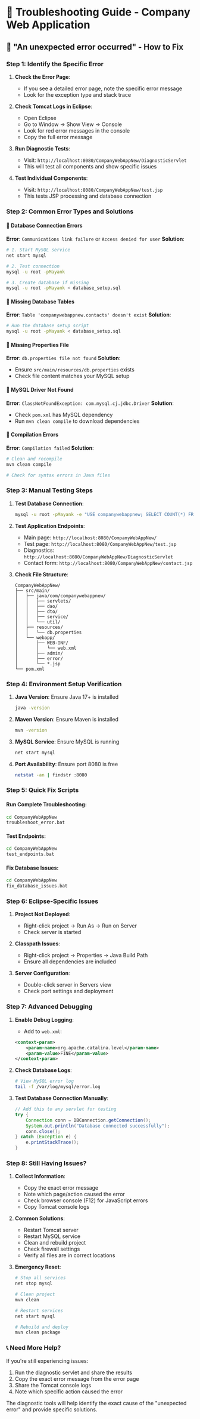 # 🔧 Troubleshooting Guide - Company Web Application

## 🚨 "An unexpected error occurred" - How to Fix

### Step 1: Identify the Specific Error

1. **Check the Error Page**: 
   - If you see a detailed error page, note the specific error message
   - Look for the exception type and stack trace

2. **Check Tomcat Logs in Eclipse**:
   - Open Eclipse
   - Go to Window → Show View → Console
   - Look for red error messages in the console
   - Copy the full error message

3. **Run Diagnostic Tests**:
   - Visit: `http://localhost:8080/CompanyWebAppNew/DiagnosticServlet`
   - This will test all components and show specific issues

4. **Test Individual Components**:
   - Visit: `http://localhost:8080/CompanyWebAppNew/test.jsp`
   - This tests JSP processing and database connection

### Step 2: Common Error Types and Solutions

#### 🔴 Database Connection Errors

**Error**: `Communications link failure` or `Access denied for user`
**Solution**:
```bash
# 1. Start MySQL service
net start mysql

# 2. Test connection
mysql -u root -pMayank

# 3. Create database if missing
mysql -u root -pMayank < database_setup.sql
```

#### 🔴 Missing Database Tables

**Error**: `Table 'companywebappnew.contacts' doesn't exist`
**Solution**:
```bash
# Run the database setup script
mysql -u root -pMayank < database_setup.sql
```

#### 🔴 Missing Properties File

**Error**: `db.properties file not found`
**Solution**:
- Ensure `src/main/resources/db.properties` exists
- Check file content matches your MySQL setup

#### 🔴 MySQL Driver Not Found

**Error**: `ClassNotFoundException: com.mysql.cj.jdbc.Driver`
**Solution**:
- Check `pom.xml` has MySQL dependency
- Run `mvn clean compile` to download dependencies

#### 🔴 Compilation Errors

**Error**: `Compilation failed`
**Solution**:
```bash
# Clean and recompile
mvn clean compile

# Check for syntax errors in Java files
```

### Step 3: Manual Testing Steps

1. **Test Database Connection**:
   ```bash
   mysql -u root -pMayank -e "USE companywebappnew; SELECT COUNT(*) FROM contacts;"
   ```

2. **Test Application Endpoints**:
   - Main page: `http://localhost:8080/CompanyWebAppNew/`
   - Test page: `http://localhost:8080/CompanyWebAppNew/test.jsp`
   - Diagnostics: `http://localhost:8080/CompanyWebAppNew/DiagnosticServlet`
   - Contact form: `http://localhost:8080/CompanyWebAppNew/contact.jsp`

3. **Check File Structure**:
   ```
   CompanyWebAppNew/
   ├── src/main/
   │   ├── java/com/companywebappnew/
   │   │   ├── servlets/
   │   │   ├── dao/
   │   │   ├── dto/
   │   │   ├── service/
   │   │   └── util/
   │   ├── resources/
   │   │   └── db.properties
   │   └── webapp/
   │       ├── WEB-INF/
   │       │   └── web.xml
   │       ├── admin/
   │       ├── error/
   │       └── *.jsp
   └── pom.xml
   ```

### Step 4: Environment Setup Verification

1. **Java Version**: Ensure Java 17+ is installed
   ```bash
   java -version
   ```

2. **Maven Version**: Ensure Maven is installed
   ```bash
   mvn -version
   ```

3. **MySQL Service**: Ensure MySQL is running
   ```bash
   net start mysql
   ```

4. **Port Availability**: Ensure port 8080 is free
   ```bash
   netstat -an | findstr :8080
   ```

### Step 5: Quick Fix Scripts

#### Run Complete Troubleshooting:
```bash
cd CompanyWebAppNew
troubleshoot_error.bat
```

#### Test Endpoints:
```bash
cd CompanyWebAppNew
test_endpoints.bat
```

#### Fix Database Issues:
```bash
cd CompanyWebAppNew
fix_database_issues.bat
```

### Step 6: Eclipse-Specific Issues

1. **Project Not Deployed**:
   - Right-click project → Run As → Run on Server
   - Check server is started

2. **Classpath Issues**:
   - Right-click project → Properties → Java Build Path
   - Ensure all dependencies are included

3. **Server Configuration**:
   - Double-click server in Servers view
   - Check port settings and deployment

### Step 7: Advanced Debugging

1. **Enable Debug Logging**:
   - Add to `web.xml`:
   ```xml
   <context-param>
       <param-name>org.apache.catalina.level</param-name>
       <param-value>FINE</param-value>
   </context-param>
   ```

2. **Check Database Logs**:
   ```bash
   # View MySQL error log
   tail -f /var/log/mysql/error.log
   ```

3. **Test Database Connection Manually**:
   ```java
   // Add this to any servlet for testing
   try {
       Connection conn = DBConnection.getConnection();
       System.out.println("Database connected successfully");
       conn.close();
   } catch (Exception e) {
       e.printStackTrace();
   }
   ```

### Step 8: Still Having Issues?

1. **Collect Information**:
   - Copy the exact error message
   - Note which page/action caused the error
   - Check browser console (F12) for JavaScript errors
   - Copy Tomcat console logs

2. **Common Solutions**:
   - Restart Tomcat server
   - Restart MySQL service
   - Clean and rebuild project
   - Check firewall settings
   - Verify all files are in correct locations

3. **Emergency Reset**:
   ```bash
   # Stop all services
   net stop mysql
   
   # Clean project
   mvn clean
   
   # Restart services
   net start mysql
   
   # Rebuild and deploy
   mvn clean package
   ```

### 📞 Need More Help?

If you're still experiencing issues:

1. Run the diagnostic servlet and share the results
2. Copy the exact error message from the error page
3. Share the Tomcat console logs
4. Note which specific action caused the error

The diagnostic tools will help identify the exact cause of the "unexpected error" and provide specific solutions. 